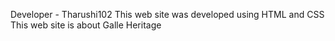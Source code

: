 Developer - Tharushi102
This web site was developed using HTML and CSS
This web site is about Galle Heritage
